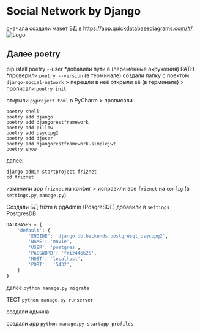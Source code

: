 # Social Network by Django
сначала создали макет БД в https://app.quickdatabasediagrams.com/#/
![Logo](https://i.ibb.co/5kNZ8QL/db.png)

## Далее poetry
pip istall poetry --user
*добавили пути в (переменные окружения) PATH
*проверили `poetry --version` (в терминале)
создали папку с поектом `django-social-network` > перешли в неё
открыли её (в терминале) > прописали `poetry init`

открыли `pyproject.toml` в PyCharm > прописали :
```commandline
poetry shell
poetry add django
poetry add djangorestframework
poetry add pillow
poetry add psycopg2
poetry add djoser
poetry add djangorestframework-simplejwt
poetry show
```
далее:
```
django-admin startproject friznet
cd friznet
```
изменили app `friznet` на конфиг > исправили все `friznet` на `config` (в `settings.py`, `manage.py`)

Создали БД frizm в pgAdmin (PosgreSQL)
добавили в `settings` PostgresDB
```python
DATABASES = {
    'default': {
        'ENGINE': 'django.db.backends.postgresql_psycopg2',
        'NAME': 'movie',
        'USER': 'postgres',
        'PASSWORD': 'friz446625',
        'HOST': 'localhost',
        'PORT':  '5432',
    }
}
```
далее
`python manage.py migrate`

ТЕСТ `python manage.py runserver`

создали админа

создали app `python manage.py startapp profiles`